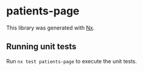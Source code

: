 # patients-page

This library was generated with [Nx](https://nx.dev).

## Running unit tests

Run `nx test patients-page` to execute the unit tests.
